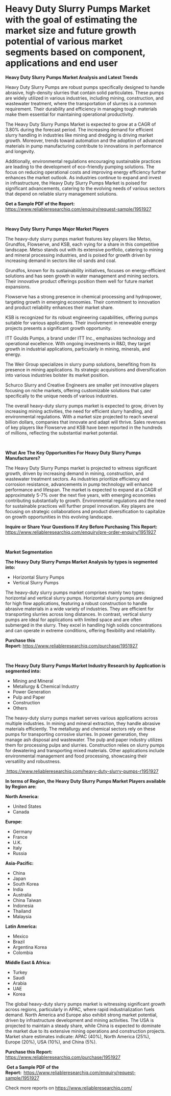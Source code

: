 <p><h1>Heavy Duty Slurry Pumps Market with the goal of estimating the market size and future growth potential of various market segments based on component, applications and end user</h1></p><p><strong>Heavy Duty Slurry Pumps Market Analysis and Latest Trends</strong></p>
<p><p>Heavy Duty Slurry Pumps are robust pumps specifically designed to handle abrasive, high-density slurries that contain solid particulates. These pumps are widely utilized in various industries, including mining, construction, and wastewater treatment, where the transportation of slurries is a common requirement. Their durability and efficiency in managing tough materials make them essential for maintaining operational productivity.</p><p>The Heavy Duty Slurry Pumps Market is expected to grow at a CAGR of 3.80% during the forecast period. The increasing demand for efficient slurry handling in industries like mining and dredging is driving market growth. Moreover, trends toward automation and the adoption of advanced materials in pump manufacturing contribute to innovations in performance and longevity. </p><p>Additionally, environmental regulations encouraging sustainable practices are leading to the development of eco-friendly pumping solutions. The focus on reducing operational costs and improving energy efficiency further enhances the market outlook. As industries continue to expand and invest in infrastructure, the Heavy Duty Slurry Pumps Market is poised for significant advancements, catering to the evolving needs of various sectors that depend on reliable slurry management solutions.</p></p>
<p><strong>Get a Sample PDF of the Report:&nbsp;</strong> <a href="https://www.reliableresearchiq.com/enquiry/request-sample/1951927?utm_campaign=2810&utm_medium=2&utm_source=Github&utm_content=ia&utm_term=08042025&utm_id=heavy-duty-slurry-pumps">https://www.reliableresearchiq.com/enquiry/request-sample/1951927</a></p>
<p>&nbsp;</p>
<p><strong>Heavy Duty Slurry Pumps Major Market Players</strong></p>
<p><p>The heavy-duty slurry pumps market features key players like Metso, Grundfos, Flowserve, and KSB, each vying for a share in this competitive landscape. Metso stands out with its extensive portfolio, catering to mining and mineral processing industries, and is poised for growth driven by increasing demand in sectors like oil sands and coal.</p><p>Grundfos, known for its sustainability initiatives, focuses on energy-efficient solutions and has seen growth in water management and mining sectors. Their innovative product offerings position them well for future market expansions.</p><p>Flowserve has a strong presence in chemical processing and hydropower, targeting growth in emerging economies. Their commitment to innovation and product reliability enhances their market share.</p><p>KSB is recognized for its robust engineering capabilities, offering pumps suitable for various applications. Their involvement in renewable energy projects presents a significant growth opportunity.</p><p>ITT Goulds Pumps, a brand under ITT Inc., emphasizes technology and operational excellence. With ongoing investments in R&D, they target growth in industrial applications, particularly in mining, minerals, and energy.</p><p>The Weir Group specializes in slurry pump solutions, benefiting from its presence in mining applications. Its strategic acquisitions and diversification into various industries bolster its market position.</p><p>Schurco Slurry and Creative Engineers are smaller yet innovative players focusing on niche markets, offering customizable solutions that cater specifically to the unique needs of various industries.</p><p>The overall heavy-duty slurry pumps market is expected to grow, driven by increasing mining activities, the need for efficient slurry handling, and environmental regulations. With a market size projected to reach several billion dollars, companies that innovate and adapt will thrive. Sales revenues of key players like Flowserve and KSB have been reported in the hundreds of millions, reflecting the substantial market potential.</p></p>
<p>&nbsp;</p>
<p><strong>What Are The Key Opportunities For Heavy Duty Slurry Pumps Manufacturers?</strong></p>
<p><p>The Heavy Duty Slurry Pumps market is projected to witness significant growth, driven by increasing demand in mining, construction, and wastewater treatment sectors. As industries prioritize efficiency and corrosion resistance, advancements in pump technology will enhance performance and lifespan. The market is expected to expand at a CAGR of approximately 5-7% over the next five years, with emerging economies contributing substantially to growth. Environmental regulations and the need for sustainable practices will further propel innovation. Key players are focusing on strategic collaborations and product diversification to capitalize on growth opportunities in this evolving landscape.</p></p>
<p><strong>Inquire or Share Your Questions If Any Before Purchasing This Report:</strong> <a href="https://www.reliableresearchiq.com/enquiry/pre-order-enquiry/1951927?utm_campaign=2810&utm_medium=2&utm_source=Github&utm_content=ia&utm_term=08042025&utm_id=heavy-duty-slurry-pumps">https://www.reliableresearchiq.com/enquiry/pre-order-enquiry/1951927</a></p>
<p>&nbsp;</p>
<p><strong>Market Segmentation</strong></p>
<p><strong>The Heavy Duty Slurry Pumps Market Analysis by types is segmented into:</strong></p>
<p><ul><li>Horizontal Slurry Pumps</li><li>Vertical Slurry Pumps</li></ul></p>
<p><p>The heavy-duty slurry pumps market comprises mainly two types: horizontal and vertical slurry pumps. Horizontal slurry pumps are designed for high flow applications, featuring a robust construction to handle abrasive materials in a wide variety of industries. They are efficient for transporting slurries across long distances. In contrast, vertical slurry pumps are ideal for applications with limited space and are often submerged in the slurry. They excel in handling high solids concentrations and can operate in extreme conditions, offering flexibility and reliability.</p></p>
<p><strong>Purchase this Report:&nbsp;</strong><a href="https://www.reliableresearchiq.com/purchase/1951927?utm_campaign=2810&utm_medium=2&utm_source=Github&utm_content=ia&utm_term=08042025&utm_id=heavy-duty-slurry-pumps">https://www.reliableresearchiq.com/purchase/1951927</a></p>
<p>&nbsp;</p>
<p><strong>The Heavy Duty Slurry Pumps Market Industry Research by Application is segmented into:</strong></p>
<p><ul><li>Mining and Mineral</li><li>Metallurgy & Chemical Industry</li><li>Power Generation</li><li>Pulp and Paper</li><li>Construction</li><li>Others</li></ul></p>
<p><p>The heavy-duty slurry pumps market serves various applications across multiple industries. In mining and mineral extraction, they handle abrasive materials efficiently. The metallurgy and chemical sectors rely on these pumps for transporting corrosive slurries. In power generation, they manage ash disposal and wastewater. The pulp and paper industry utilizes them for processing pulps and slurries. Construction relies on slurry pumps for dewatering and transporting mixed materials. Other applications include environmental management and food processing, showcasing their versatility and robustness.</p></p>
<p><a href="https://www.reliableresearchiq.com/heavy-duty-slurry-pumps-r1951927?utm_campaign=2810&utm_medium=2&utm_source=Github&utm_content=ia&utm_term=08042025&utm_id=heavy-duty-slurry-pumps">&nbsp;https://www.reliableresearchiq.com/heavy-duty-slurry-pumps-r1951927</a></p>
<p><strong>In terms of Region, the Heavy Duty Slurry Pumps Market Players available by Region are:</strong></p>
<p>
    <p> <strong> North America: </strong>
        <ul>
            <li>United States</li>
            <li>Canada</li>
        </ul>
        </p> 
    <p> <strong> Europe: </strong>
        <ul>
            <li>Germany</li>
            <li>France</li>
            <li>U.K.</li>
            <li>Italy</li>
            <li>Russia</li>
        </ul>
        </p> 
    <p> <strong> Asia-Pacific: </strong>
        <ul>
            <li>China</li>
            <li>Japan</li>
            <li>South Korea</li>
            <li>India</li>
            <li>Australia</li>
            <li>China Taiwan</li>
            <li>Indonesia</li>
            <li>Thailand</li>
            <li>Malaysia</li>
        </ul>
        </p> 
    <p> <strong> Latin America: </strong>
        <ul>
            <li>Mexico</li>
            <li>Brazil</li>
            <li>Argentina Korea</li>
            <li>Colombia</li>
        </ul>
        </p> 
    <p> <strong> Middle East & Africa: </strong>
        <ul>
            <li>Turkey</li>
            <li>Saudi</li>
            <li>Arabia</li>
            <li>UAE</li>
            <li>Korea</li>
        </ul>
    </p>
    </p>
<p><p>The global heavy-duty slurry pumps market is witnessing significant growth across regions, particularly in APAC, where rapid industrialization fuels demand. North America and Europe also exhibit strong market potential, driven by infrastructure development and mining activities. The USA is projected to maintain a steady share, while China is expected to dominate the market due to its extensive mining operations and construction projects. Market share estimates indicate: APAC (40%), North America (25%), Europe (20%), USA (10%), and China (5%).</p></p>
<p><strong>Purchase this Report: </strong><a href="https://www.reliableresearchiq.com/purchase/1951927?utm_campaign=2810&utm_medium=2&utm_source=Github&utm_content=ia&utm_term=08042025&utm_id=heavy-duty-slurry-pumps">https://www.reliableresearchiq.com/purchase/1951927</a></p>
<p>&nbsp;<strong>Get a Sample PDF of the Report:&nbsp;&nbsp;</strong><a href="https://www.reliableresearchiq.com/enquiry/request-sample/1951927?utm_campaign=2810&utm_medium=2&utm_source=Github&utm_content=ia&utm_term=08042025&utm_id=heavy-duty-slurry-pumps">https://www.reliableresearchiq.com/enquiry/request-sample/1951927</a></p>
<p><strong></strong></p>
<p>Check more reports on <a href="https://www.reliableresearchiq.com/?utm_campaign=2810&utm_medium=2&utm_source=Github&utm_content=ia&utm_term=08042025&utm_id=heavy-duty-slurry-pumps">https://www.reliableresearchiq.com/</a></p>